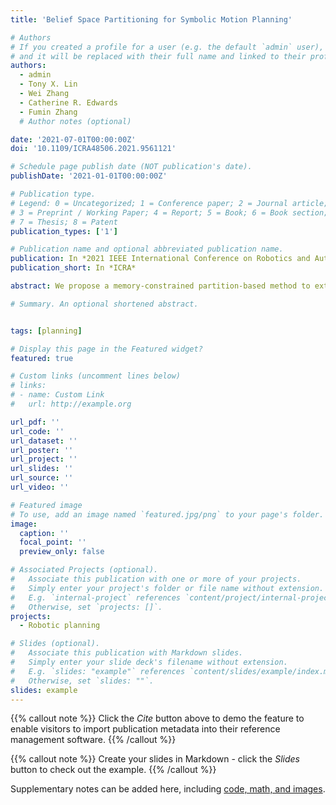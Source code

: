 ```yaml
---
title: 'Belief Space Partitioning for Symbolic Motion Planning'

# Authors
# If you created a profile for a user (e.g. the default `admin` user), write the username (folder name) here
# and it will be replaced with their full name and linked to their profile.
authors:
  - admin
  - Tony X. Lin
  - Wei Zhang
  - Catherine R. Edwards
  - Fumin Zhang
  # Author notes (optional)

date: '2021-07-01T00:00:00Z'
doi: '10.1109/ICRA48506.2021.9561121'

# Schedule page publish date (NOT publication's date).
publishDate: '2021-01-01T00:00:00Z'

# Publication type.
# Legend: 0 = Uncategorized; 1 = Conference paper; 2 = Journal article;
# 3 = Preprint / Working Paper; 4 = Report; 5 = Book; 6 = Book section;
# 7 = Thesis; 8 = Patent
publication_types: ['1']

# Publication name and optional abbreviated publication name.
publication: In *2021 IEEE International Conference on Robotics and Automation*
publication_short: In *ICRA*

abstract: We propose a memory-constrained partition-based method to extract symbolic representations of the belief state and its dynamics in order to solve planning problems in a partially observable Markov decision process (POMDP). Our K-means partitioning strategy uses a fixed number of symbols to represent the partitions of the belief space and ensures the parameterization of the belief dynamics does not grow exponentially as the system dimension increases. By casting our problem as a partitioning of the POMDP, we can then solve planning problems using traditional symbolic planning solvers (such as HTN or A* solvers). Our work is motivated by an autonomous underwater vehicle navigation problem where the vehicle is affected by uncertain flow conditions and receives severely limited position observations. Simulation experiments are provided to validate the performance of the proposed algorithms.

# Summary. An optional shortened abstract.


tags: [planning]

# Display this page in the Featured widget?
featured: true

# Custom links (uncomment lines below)
# links:
# - name: Custom Link
#   url: http://example.org

url_pdf: ''
url_code: ''
url_dataset: ''
url_poster: ''
url_project: ''
url_slides: ''
url_source: ''
url_video: ''

# Featured image
# To use, add an image named `featured.jpg/png` to your page's folder.
image:
  caption: ''
  focal_point: ''
  preview_only: false

# Associated Projects (optional).
#   Associate this publication with one or more of your projects.
#   Simply enter your project's folder or file name without extension.
#   E.g. `internal-project` references `content/project/internal-project/index.md`.
#   Otherwise, set `projects: []`.
projects:
  - Robotic planning

# Slides (optional).
#   Associate this publication with Markdown slides.
#   Simply enter your slide deck's filename without extension.
#   E.g. `slides: "example"` references `content/slides/example/index.md`.
#   Otherwise, set `slides: ""`.
slides: example
---
```


{{% callout note %}}
Click the _Cite_ button above to demo the feature to enable visitors to import publication metadata into their reference management software.
{{% /callout %}}

{{% callout note %}}
Create your slides in Markdown - click the _Slides_ button to check out the example.
{{% /callout %}}

Supplementary notes can be added here, including [code, math, and images](https://wowchemy.com/docs/writing-markdown-latex/).
